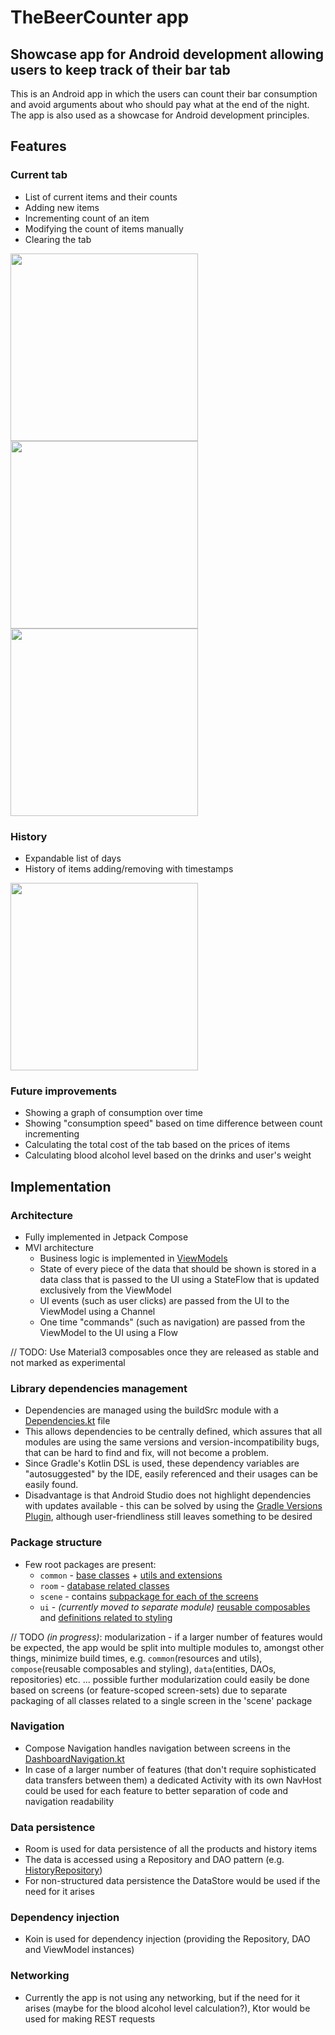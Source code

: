 # TheBeerCounter app
## Showcase app for Android development allowing users to keep track of their bar tab
This is an Android app in which the users can count their bar consumption and avoid arguments about who should pay what at the end of the night. The app is also used as a showcase for Android development principles.

## Features
### Current tab
+ List of current items and their counts
+ Adding new items
+ Incrementing count of an item
+ Modifying the count of items manually
+ Clearing the tab

<img src="https://github.com/DanicMa/TheBeerCounter/blob/screenshots/screenshots/Screenshot_20231010_134427.png?raw=true" width=300px/> <img src="https://github.com/DanicMa/TheBeerCounter/blob/screenshots/screenshots/Screenshot_20231010_134912.png?raw=true" width=300px/> <img src="https://github.com/DanicMa/TheBeerCounter/blob/screenshots/screenshots/Screenshot_20231010_134926.png?raw=true" width=300px/>

### History
+ Expandable list of days
+ History of items adding/removing with timestamps

<img src="https://github.com/DanicMa/TheBeerCounter/blob/screenshots/screenshots/Screenshot_20231010_134849.png?raw=true" width=300px/>

### Future improvements
+ Showing a graph of consumption over time
+ Showing "consumption speed" based on time difference between count incrementing
+ Calculating the total cost of the tab based on the prices of items
+ Calculating blood alcohol level based on the drinks and user's weight

## Implementation
### Architecture
+ Fully implemented in Jetpack Compose
+ MVI architecture
  + Business logic is implemented in [ViewModels](https://github.com/DanicMa/TheBeerCounter/blob/master/app/src/main/java/cz/damat/thebeercounter/common/base/BaseViewModel.kt)
  + State of every piece of the data that should be shown is stored in a data class that is passed to the UI using a StateFlow that is updated exclusively from the ViewModel
  + UI events (such as user clicks) are passed from the UI to the ViewModel using a Channel
  + One time "commands" (such as navigation) are passed from the ViewModel to the UI using a Flow

// TODO: Use Material3 composables once they are released as stable and not marked as experimental

### Library dependencies management
+ Dependencies are managed using the buildSrc module with a [Dependencies.kt](https://github.com/DanicMa/TheBeerCounter/tree/master/buildSrc/src/main/java/Dependencies.kt) file
+ This allows dependencies to be centrally defined, which assures that all modules are using the same versions and version-incompatibility bugs, that can be hard to find and fix, will not become a problem.
+ Since Gradle's Kotlin DSL is used, these dependency variables are "autosuggested" by the IDE, easily referenced and their usages can be easily found.
+ Disadvantage is that Android Studio does not highlight dependencies with updates available - this can be solved by using the [Gradle Versions Plugin](https://github.com/ben-manes/gradle-versions-plugin), although user-friendliness still leaves something to be desired

### Package structure
+ Few root packages are present:
  + `common` - [base classes](https://github.com/DanicMa/TheBeerCounter/tree/master/app/src/main/java/cz/damat/thebeercounter/common/base) + [utils and extensions](https://github.com/DanicMa/TheBeerCounter/tree/master/app/src/main/java/cz/damat/thebeercounter/common/utils)
  + `room` - [database related classes](https://github.com/DanicMa/TheBeerCounter/tree/master/app/src/main/java/cz/damat/thebeercounter/room)
  + `scene` - contains [subpackage for each of the screens](https://github.com/DanicMa/TheBeerCounter/tree/master/app/src/main/java/cz/damat/thebeercounter/scene)
  + `ui` - *(currently moved to separate module)* [reusable composables](https://github.com/DanicMa/TheBeerCounter/tree/master/app/src/main/java/cz/damat/thebeercounter/ui/component) and [definitions related to styling](https://github.com/DanicMa/TheBeerCounter/tree/master/app/src/main/java/cz/damat/thebeercounter/ui/theme)

// TODO *(in progress)*: modularization - if a larger number of features would be expected, the app would be split into multiple modules to, amongst other things, minimize build times, e.g. `common`(resources and utils), `compose`(reusable composables and styling), `data`(entities, DAOs, repositories) etc. ... possible further modularization could easily be done based on screens (or feature-scoped screen-sets) due to separate packaging of all classes related to a single screen in the 'scene' package

### Navigation
+ Compose Navigation handles navigation between screens in the [DashboardNavigation.kt](https://github.com/DanicMa/TheBeerCounter/blob/master/app/src/main/java/cz/damat/thebeercounter/scene/dashboard/DashboardNavigation.kt)
+ In case of a larger number of features (that don't require sophisticated data transfers between them) a dedicated Activity with its own NavHost could be used for each feature to better separation of code and navigation readability

### Data persistence
+ Room is used for data persistence of all the products and history items
+ The data is accessed using a Repository and DAO pattern (e.g. [HistoryRepository](https://github.com/DanicMa/TheBeerCounter/blob/master/app/src/main/java/cz/damat/thebeercounter/repository/HistoryRepository.kt))
+ For non-structured data persistence the DataStore would be used if the need for it arises

### Dependency injection
+ Koin is used for dependency injection (providing the Repository, DAO and ViewModel instances)

### Networking
+ Currently the app is not using any networking, but if the need for it arises (maybe for the blood alcohol level calculation?), Ktor would be used for making REST requests
